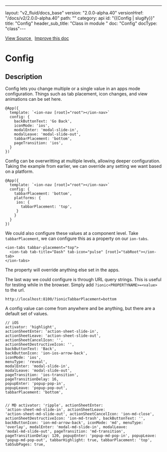 ---
layout: "v2_fluid/docs_base"
version: "2.0.0-alpha.40"
versionHref: "/docs/v2/2.0.0-alpha.40"
path: ""
category: api
id: "{{Config | slugify}}"
title: "Config"
header_sub_title: "Class in module "
doc: "Config"
docType: "class"---




<div class="improve-docs">
  <a href='http://github.com/driftyco/ionic2/tree/master/ionic/config/config.ts#L9'>
    View Source
  </a>
  &nbsp;
  <a href='http://github.com/driftyco/ionic2/edit/master/ionic/config/config.ts#L9'>
    Improve this doc
  </a>

</div>




<h1 class="api-title">


Config






</h1>






<h2>Description</h2>

<p>Config lets you change multiple or a single value in an apps mode configuration. Things such as tab placement, icon changes, and view animations can be set here.</p>
<pre><code class="lang-ts">@App({
  template: `&lt;ion-nav [root]=&quot;root&quot;&gt;&lt;/ion-nav&gt;`
  config: {
    backButtonText: &#39;Go Back&#39;,
    iconMode: &#39;ios&#39;,
    modalEnter: &#39;modal-slide-in&#39;,
    modalLeave: &#39;modal-slide-out&#39;,
    tabbarPlacement: &#39;bottom&#39;,
    pageTransition: &#39;ios&#39;,
  }
})
</code></pre>
<p>Config can be overwritting at multiple levels, allowing deeper configuration. Taking the example from earlier, we can override any setting we want based on a platform.</p>
<pre><code class="lang-ts">@App({
  template: `&lt;ion-nav [root]=&quot;root&quot;&gt;&lt;/ion-nav&gt;`
  config: {
    tabbarPlacement: &#39;bottom&#39;,
    platforms: {
     ios: {
       tabbarPlacement: &#39;top&#39;,
     }
    }
  }
})
</code></pre>
<p>We could also configure these values at a component level. Take <code>tabbarPlacement</code>, we can configure this as a property on our <code>ion-tabs</code>.</p>
<pre><code class="lang-html">&lt;ion-tabs tabbar-placement=&quot;top&quot;&gt;
  &lt;ion-tab tab-title=&quot;Dash&quot; tab-icon=&quot;pulse&quot; [root]=&quot;tabRoot&quot;&gt;&lt;/ion-tab&gt;
&lt;/ion-tabs&gt;
</code></pre>
<p>The property will override anything else set in the apps.</p>
<p>The last way we could configure is through URL query strings. This is useful for testing while in the browser.
Simply add <code>?ionic&lt;PROPERTYNAME&gt;=&lt;value&gt;</code> to the url.</p>
<pre><code class="lang-bash">http://localhost:8100/?ionicTabbarPlacement=bottom
</code></pre>
<p>A config value can come from anywhere and be anything, but there are a default set of values.</p>
<pre><code class="lang-javascript">// iOS
activator: &#39;highlight&#39;,
actionSheetEnter: &#39;action-sheet-slide-in&#39;,
actionSheetLeave: &#39;action-sheet-slide-out&#39;,
actionSheetCancelIcon: &#39;&#39;,
actionSheetDestructiveIcon: &#39;&#39;,
backButtonText: &#39;Back&#39;,
backButtonIcon: &#39;ion-ios-arrow-back&#39;,
iconMode: &#39;ios&#39;,
menuType: &#39;reveal&#39;,
modalEnter: &#39;modal-slide-in&#39;,
modalLeave: &#39;modal-slide-out&#39;,
pageTransition: &#39;ios-transition&#39;,
pageTransitionDelay: 16,
popupEnter: &#39;popup-pop-in&#39;,
popupLeave: &#39;popup-pop-out&#39;,
tabbarPlacement: &#39;bottom&#39;,

// MD
activator: &#39;ripple&#39;,
actionSheetEnter: &#39;action-sheet-md-slide-in&#39;,
actionSheetLeave: &#39;action-sheet-md-slide-out&#39;,
actionSheetCancelIcon: &#39;ion-md-close&#39;,
actionSheetDestructiveIcon: &#39;ion-md-trash&#39;,
backButtonText: &#39;&#39;,
backButtonIcon: &#39;ion-md-arrow-back&#39;,
iconMode: &#39;md&#39;,
menuType: &#39;overlay&#39;,
modalEnter: &#39;modal-md-slide-in&#39;,
modalLeave: &#39;modal-md-slide-out&#39;,
pageTransition: &#39;md-transition&#39;,
pageTransitionDelay: 120,
popupEnter: &#39;popup-md-pop-in&#39;,
popupLeave: &#39;popup-md-pop-out&#39;,
tabbarHighlight: true,
tabbarPlacement: &#39;top&#39;,
tabSubPages: true,
</code></pre>




<!-- end content block -->


<!-- end body block -->

